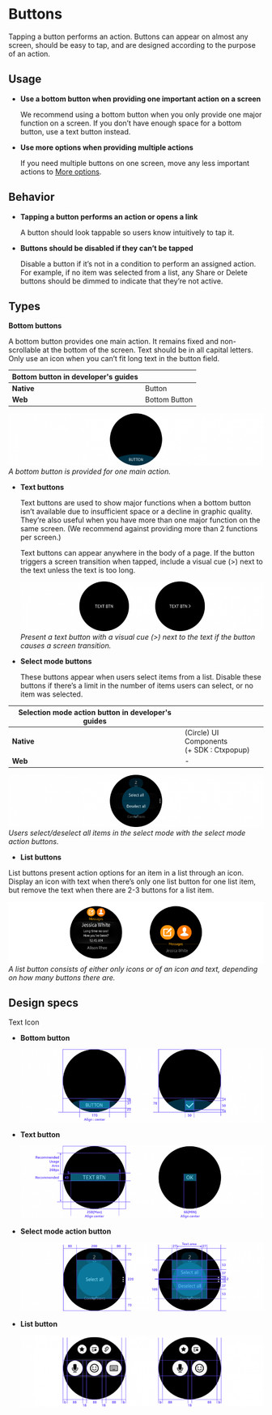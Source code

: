 # Buttons

Tapping a button performs an action. Buttons can appear on almost any screen, should be easy to tap, and are designed according to the purpose of an action.

## Usage

-   **Use a bottom button when providing one important action on a screen**

    We recommend using a bottom button when you only provide one major function on a screen. If you don’t have enough space for a bottom button, use a text button instead.

-   **Use more options when providing multiple actions**

    If you need multiple buttons on one screen, move any less important actions to [More options](../patterns/more-options.md).

## Behavior

-   **Tapping a button performs an action or opens a link**

    A button should look tappable so users know intuitively to tap it.

-   **Buttons should be disabled if they can’t be tapped**

    Disable a button if it’s not in a condition to perform an assigned action. For example, if no item was selected from a list, any Share or Delete buttons should be dimmed to indicate that they’re not active.

## Types

<a name="bottom_button"></a>
**Bottom buttons**

  A bottom button provides one main action. It remains fixed and non-scrollable at the bottom of the screen. Text should be in all capital letters. Only use an icon when you can’t fit long text in the button field.

|**Bottom button** in developer's guides|          |
|----------------|----------------|
|  **Native**|    Button|
|    **Web**|  Bottom Button|

  ![](media/ui_components_10.5.3_1-850x174.png)  
    *A bottom button is provided for one main action.*

-   **Text buttons**

    Text buttons are used to show major functions when a bottom button isn’t available due to insufficient space or a decline in graphic quality. They’re also useful when you have more than one major function on the same screen. (We recommend against providing more than 2 functions per screen.)

    Text buttons can appear anywhere in the body of a page. If the button triggers a screen transition when tapped, include a visual cue (>) next to the text unless the text is too long.

    ![](media/ui_components_10.5.3_2-850x174.png)  
    *Present a text button with a visual cue (>) next to the text if the button causes a screen transition.*

-   **Select mode buttons**

    These buttons appear when users select items from a list. Disable these buttons if there’s a limit in the number of items users can select, or no item was selected.

|**Selection mode action button** in developer's guides||
|---------------|--------------------|
|    **Native** |(Circle) UI Components<br>(+ SDK : Ctxpopup)|
|    **Web**|    -|

  ![](media/ui_components_10.5.3_3-850x174.png)  
    *Users select/deselect all items in the select mode with the select mode action buttons.*

<a name="list_button"></a>
-  **List buttons**

  List buttons present action options for an item in a list through an icon. Display an icon with text when there’s only one list button for one list item, but remove the text when there are 2-3 buttons for a list item.

  ![](media/4-800x193.png)  
    *A list button consists of either only icons or of an icon and text, depending on how many buttons there are.*

## Design specs

Text Icon

-   **Bottom button**

    ![](media/ui_components_10.5.4_1-850x252.png)

-   **Text button**

    ![](media/ui_components_10.5.4_2-850x253.png)

-   **Select mode action button**

    ![](media/ui_components_10.5.4_3-850x239.png)

-   **List button**

    ![](media/ui_components_10.5.4_4-850x250.png)
